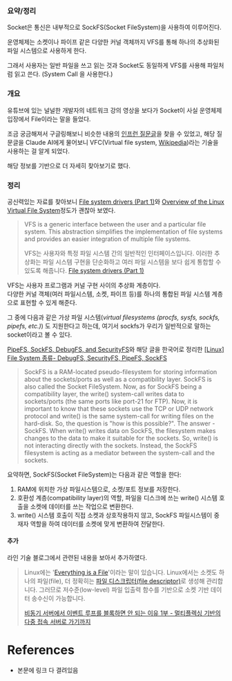 ### 요약/정리

Socket은 통신은 내부적으로 SockFS(Socket FileSystem)을 사용하여 이루어진다.

운영체제는 소켓이나 파이프 같은 다양한 커널 객체까지 VFS를 통해 하나의 추상화된 파일 시스템으로 사용하게 한다.

그래서 사용자는 일반 파일을 쓰고 읽는 것과 Socket도 동일하게 VFS를 사용해 파일처럼 읽고 쓴다. (System Call 을 사용한다.)

### 개요
유튜브에 있는 널널한 개발자의 네트워크 강의 영상을 보다가 Socket이 사실 운영체제 입장에서 File이라는 말을 들었다.

조금 궁금해져서 구글링해보니 비슷한 내용의 [인프런 질문글](https://www.inflearn.com/questions/866611/file%EA%B3%BC-socket%EC%97%90-%EB%8C%80%ED%95%B4%EC%84%9C)을 찾을 수 있었고, 해당 질문글을 Claude AI에게 물어보니 VFC(Virtual file system, [Wikipedia](https://en.wikipedia.org/wiki/Virtual_file_system))라는 기술을 사용하는 걸 알게 되었다.

해당 정보를 기반으로 더 자세히 찾아보기로 했다. 

### 정리

공신력있는 자료를 찾아보니 [File system drivers (Part 1)](https://linux-kernel-labs.github.io/refs/heads/master/labs/filesystems_part1.html#virtual-filesystem-vfs)와 [Overview of the Linux Virtual File System](https://www.kernel.org/doc/html/next/filesystems/vfs.html)정도가 괜찮아 보였다.

> VFS is a generic interface between the user and a particular file system. This abstraction simplifies the implementation of file systems and provides an easier integration of multiple file systems.
>
> VFS는 사용자와 특정 파일 시스템 간의 일반적인 인터페이스입니다. 이러한 추상화는 파일 시스템 구현을 단순화하고 여러 파일 시스템을 보다 쉽게 ​​통합할 수 있도록 해줍니다.
> [File system drivers (Part 1)](https://linux-kernel-labs.github.io/refs/heads/master/labs/filesystems_part1.html#virtual-filesystem-vfs)

VFS는 사용자 프로그램과 커널 구현 사이의 추상화 계층이다.      
다양한 커널 객체(여러 파일시스템, 소켓, 파이프 등)를 하나의 통합된 파일 시스템 계층으로 표현할 수 있게 해준다.

그 중에 다음과 같은 가상 파일 시스템(_virtual filesystems (procfs, sysfs, sockfs, pipefs, etc.)_) 도 지원한다고 하는데, 여기서 sockfs가 우리가 일반적으로 말하는 socket이라고 볼 수 있다.

[PipeFS, SockFS, DebugFS, and SecurityFS](https://www.linux.org/threads/pipefs-sockfs-debugfs-and-securityfs.9638/)와 해당 글을 한국어로 정리한 [[Linux] File System 종류- DebugFS, SecurityFS, PipeFS, SockFS](https://42jerrykim.github.io/linux/linux-filesystem/)

> SockFS is a RAM-located pseudo-filesystem for storing information about the sockets/ports as well as a compatibility layer. SockFS is also called the Socket FileSystem. Now, as for SockFS being a compatibility layer, the write() system-call writes data to sockets/ports (the same ports like port-21 for FTP). Now, it is important to know that these sockets use the TCP or UDP network protocol and write() is the same system-call for writing files on the hard-disk. So, the question is "how is this possible?". The answer - SockFS. When write() writes data on SockFS, the filesystem makes changes to the data to make it suitable for the sockets. So, write() is not interacting directly with the sockets. Instead, the SockFS filesystem is acting as a mediator between the system-call and the sockets.

요약하면, SockFS(Socket FileSystem)는 다음과 같은 역할을 한다:
1. RAM에 위치한 가상 파일시스템으로, 소켓/포트 정보를 저장한다.
2. 호환성 계층(compatibility layer)의 역할, 파일을 디스크에 쓰는 write() 시스템 호출을 소켓에 데이터를 쓰는 작업으로 변환한다.
3. write() 시스템 호출이 직접 소켓과 상호작용하지 않고, SockFS 파일시스템이 중재자 역할을 하여 데이터를 소켓에 맞게 변환하여 전달한다.

#### 추가
라인 기술 블로그에서 관련된 내용을 보아서 추가하였다.

> Linux에는 '[Everything is a File](https://en.wikipedia.org/wiki/Everything_is_a_file)'이라는 말이 있습니다. Linux에서는 소켓도 하나의 파일(file), 더 정확히는 [파일 디스크립터(file descriptor)](https://en.wikipedia.org/wiki/File_descriptor)로 생성해 관리합니다. 그러므로 저수준(low-level) 파일 입출력 함수를 기반으로 소켓 기반 데이터 송수신이 가능합니다.
> 
> [비동기 서버에서 이벤트 루프를 블록하면 안 되는 이유 1부 - 멀티플렉싱 기반의 다중 접속 서버로 가기까지](https://engineering.linecorp.com/ko/blog/do-not-block-the-event-loop-part1)

# References
- 본문에 링크 다 결려있음